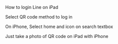 How to login Line on iPad

Select QR code method to log in

On iPhone, Select home and icon on search textbox

Just take a photo of QR code on iPad with iPhone